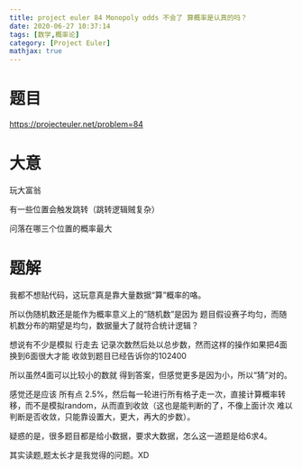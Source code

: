```yaml
---
title: project euler 84 Monopoly odds 不会了 算概率是认真的吗？
date: 2020-06-27 10:37:14
tags: [数学,概率论]
category: [Project Euler]
mathjax: true
---
```


# 题目

https://projecteuler.net/problem=84

# 大意

玩大富翁

有一些位置会触发跳转（跳转逻辑贼复杂）

问落在哪三个位置的概率最大

# 题解

我都不想贴代码，这玩意真是靠大量数据“算”概率的咯。

所以伪随机数还是能作为概率意义上的“随机数”是因为 题目假设赛子均匀，而随机数分布的期望是均匀，数据量大了就符合统计逻辑？

想说有不少是模拟 行走去 记录次数然后处以总步数，然而这样的操作如果把4面换到6面很大才能 收敛到题目已经告诉你的102400

所以虽然4面可以比较小的数就 得到答案，但感觉更多是因为小，所以“猜”对的。

感觉还是应该 所有点 2.5%，然后每一轮进行所有格子走一次，直接计算概率转移，而不是模拟random，从而直到收敛（这也是能判断的了，不像上面计次 难以判断是否收敛，只能靠设置大，更大，再大的步数）。

疑惑的是，很多题目都是给小数据，要求大数据，怎么这一道题是给6求4。

其实读题,题太长才是我觉得的问题。XD



